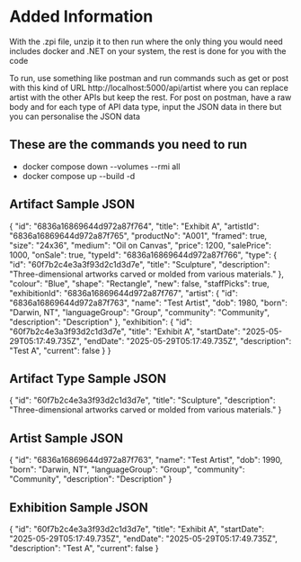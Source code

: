 # Added Information
With the .zpi file, unzip it to then run where the only thing you would need includes docker and .NET on your system, the rest is done for you with the code

To run, use something like postman and run commands such as get or post with this kind of URL http://localhost:5000/api/artist where you can replace artist with the other APIs but keep the rest. For post on postman, have a raw body and for each type of API data type, input the JSON data in there but you can personalise the JSON data

## These are the commands you need to run
- docker compose down --volumes --rmi all
- docker compose up --build -d

## Artifact Sample JSON
{
  "id": "6836a16869644d972a87f764",
  "title": "Exhibit A",
  "artistId": "6836a16869644d972a87f765",
  "productNo": "A001",
  "framed": true,
  "size": "24x36",
  "medium": "Oil on Canvas",
  "price": 1200,
  "salePrice": 1000,
  "onSale": true,
  "typeId": "6836a16869644d972a87f766",
  "type": {
    "id": "60f7b2c4e3a3f93d2c1d3d7e",
    "title": "Sculpture",
    "description": "Three-dimensional artworks carved or molded from various materials."
  },
  "colour": "Blue",
  "shape": "Rectangle",
  "new": false,
  "staffPicks": true,
  "exhibitionId": "6836a16869644d972a87f767",
  "artist": {
    "id": "6836a16869644d972a87f763",
    "name": "Test Artist",
    "dob": 1980,
    "born": "Darwin, NT",
    "languageGroup": "Group",
    "community": "Community",
    "description": "Description"
  },
  "exhibition": {
    "id": "60f7b2c4e3a3f93d2c1d3d7e",
    "title": "Exhibit A",
    "startDate": "2025-05-29T05:17:49.735Z",
    "endDate": "2025-05-29T05:17:49.735Z",
    "description": "Test A",
    "current": false
  }
}

## Artifact Type Sample JSON
{
  "id": "60f7b2c4e3a3f93d2c1d3d7e",
  "title": "Sculpture",
  "description": "Three-dimensional artworks carved or molded from various materials."
}

## Artist Sample JSON
{
  "id": "6836a16869644d972a87f763",
  "name": "Test Artist",
  "dob": 1990,
  "born": "Darwin, NT",
  "languageGroup": "Group",
  "community": "Community",
  "description": "Description"
}

## Exhibition Sample JSON
{
  "id": "60f7b2c4e3a3f93d2c1d3d7e",
  "title": "Exhibit A",
  "startDate": "2025-05-29T05:17:49.735Z",
  "endDate": "2025-05-29T05:17:49.735Z",
  "description": "Test A",
  "current": false
}

